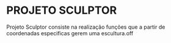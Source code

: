 # PROJETO SCULPTOR
Projeto Sculptor consiste na realização funções que a partir de coordenadas especificas gerem uma escultura.off 
